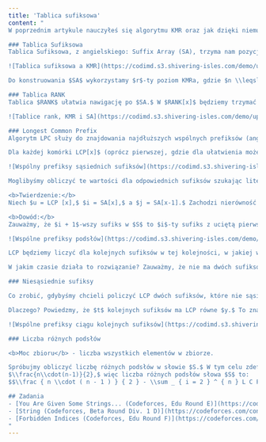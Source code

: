 ```yaml
---
title: 'Tablica sufiksowa'
content: "
W poprzednim artykule nauczyłeś się algorytmu KMR oraz jak dzięki niemu porównywać słowa. Teraz przyszła pora wgłębić się w jego dalsze i bardziej praktyczne zastosowania: liczenie Tablicy Sufiksowej i jej pokrewnych.

### Tablica Sufiksowa
Tablica Sufiksowa, z angielskiego: Suffix Array (SA), trzyma nam pozycje posortowanych alfabetycznie sufiksów słowa $S.$ Innymi słowy w $SA[i]$ znajduje się numer pozycji, na której znajduje się $i$-ty najwcześniejszy leksykograficznie sufiks w $S.$

![Tablica sufiksowa a KMR](https://codimd.s3.shivering-isles.com/demo/uploads/upload_c7f0f18da19d4412274dae70cfcad63b.png)

Do konstruowania $SA$ wykorzystamy $r$-ty poziom KMRa, gdzie $n \\leqslant 2^r$ dla $n$ będącego długością $S.$ Od teraz $r$-ty poziom będę nazywać ostatnim. Zauważmy, że żadne słowo nie ma nigdy dwóch takich samych sufiksów, dlatego, gdy $KMR[x][r] = y,$ to $SA[y] = x.$

### Tablica RANK
Tablica $RANK$ ułatwia nawigację po $SA.$ W $RANK[x]$ będziemy trzymać informację, że $x$-ty sufiks występuje na pozycji $RANK[x]$ w $SA.$ Nietrudno więc zauważyć, że odwracamy czynność tworzenia $SA,$ więc tablica $RANK$ to nic innego jak ostatni poziom KMR-a.

![Tablice rank, KMR i SA](https://codimd.s3.shivering-isles.com/demo/uploads/upload_e6678d54a1c3ed7ac174f00dae76f2ab.png)

### Longest Common Prefix
Algorytm LPC służy do znajdowania najdłuższych wspólnych prefiksów (ang. LCP - Longest Common Prefix) kolejnych leksykograficznie sufiksów słowa $S.$ Innymi słowy, algorytm LCP służy do znajdowania LCP słów znajdujących się obok siebie w tablicy sufiksowej.

Dla każdej komórki LCP[x]$ (oprócz pierwszej, gdzie dla ułatwienia możemy ustawić wartość -1) będziemy trzymać informację, że sufiksy zaczynające się na pozycjach $SA[x]$ oraz $SA[x-1]$ mają najdłuższy wspólny prefiks równy $LCP[x].$

![Wspólny prefiksy sąsiednich sufiksów](https://codimd.s3.shivering-isles.com/demo/uploads/upload_6b578c1af57eae362d0966f9e2dc765a.png)

Moglibyśmy obliczyć te wartości dla odpowiednich sufiksów szukając literka po literce pierwszej pozycji, na której występują dwa różne znaki. Gołym okiem widać, że takie rozwiązanie może kosztować nawet $O(n^2)$ czasu. Moglibyśmy również próbować znaleźć pierwsze różniące się pozycje wyszukiwaniem binarnym na haszach. To rozwiązanie byłoby w pełni akceptowalne i działałoby w czasie $O(nlogn).$ Okazuje się jednak, że możemy to zrobić znacznie łatwiej, nieznacznie modyfikując pierwsze podejście.

<b>Twierdzenie:</b>
Niech $u = LCP [x],$ $i = SA[x],$ a $j = SA[x-1].$ Zachodzi nierówność $LCP [SA[i+1]] \\geqslant max(0, u-1).$

<b>Dowód:</b>
Zauważmy, że $i + 1$-wszy sufiks w $S$ to $i$-ty sufiks z uciętą pierwszą literą. Analogicznie $j + 1$-wszy to $j$-ty z uciętą pierwszą literą. Wynika z tego, że sufiks $j+1$-wszy i $i+1$-wszy posiadają LCP przynajmniej $u - 1.$ Sufiks $j + 1$-wszy jest wcześniejszy leksykograficznie niż $i + 1$-wszy, ponieważ sufiks $j$-ty był wcześniejszy niż $i$-ty (występował wcześniej w SA). Spośród mniejszych leksykograficznie sufiksów S sufiks $i + 1$-wszy ma największe LCP z tym, występującym bezpośrednio przed nim w SA, ponieważ pozycje w SA są posortowane leksykograficznie. Oznacza to, że nie może mieć z nim mniejszego LCP niż $u - 1.$

![Wspólne prefiksy podsłów](https://codimd.s3.shivering-isles.com/demo/uploads/upload_16b391c3230bd3c703e4fc6c1ee957c1.png)

LCP będziemy liczyć dla kolejnych sufiksów w tej kolejności, w jakiej występowały w $S.$ Załóżmy, że rozpatrujemy teraz $i$-ty sufiks. Jeżeli jest on najwcześniejszy leksykograficznie $(RANK[i] = 1),$ to możemy taki sufiks pominąć $(LCP [1] = -1)$ i przejść do rozpatrywania kolejnego. W przeciwnym wypadku znajdźmy poprzedni leksykograficznie sufiks. Będzie się on znajdować na pozycji $j = SA[RANK[i] - 1].$ Niech $u = LCP[j].$ W tym miejscu możemy znaleźć brutalnie sprawdzając literka po literce, pierwszą różniącą sufiks $i$-ty oraz $j$-ty pozycję i tym samym wyliczyć $LCP[RANK[i]].$ Jednakże zamiast od pierwszej pozycji poszukiwania zacznijmy od $u$-tej. Możemy to zrobić, ponieważ z Twierdzenia 1 wiemy, że $LCP[SA[i + 1]] \\geqslant max(0, u - 1).$

W jakim czasie działa to rozwiązanie? Zauważmy, że nie ma dwóch sufiksów o długości przynajmniej $n.$ Tym samym nie ma dwóch sufiksów, które miałyby $LCP > n.$ Słowo o długości $n$ ma dokładnie $n$ sufiksów. Oznacza to, że po uzyskaniu LCP równego $n$ w $O(n)$ ruchach mogłoby się zdarzyć, że $u$ zmniejszyłoby się o maksymalnie $n.$ LCP mogłoby urosnąć jeszcze raz do $n$ w czasie $O(n)$ i już nigdy nie zmaleje. Z tego wynika, że tak zaimplementowany algorytm brutalny działa w $O(n),$ czyli szybciej i łatwiej niż binary search po haszach.

### Niesąsiednie sufiksy

Co zrobić, gdybyśmy chcieli policzyć LCP dwóch sufiksów, które nie sąsiadują ze sobą w SA? Załóżmy, że numery ich pozycji znajdują się w SA na pozycjach kolejno $z$ i $z + a.$ Okazuje się, że LCP tych dwóch słów to nic innego jak minimum wartości w tablicy LCP na przedziale $[z + 1; z + a].$

Dlaczego? Powiedzmy, że $t$ kolejnych sufiksów ma LCP równe $y.$ To znaczy, że pierwszy i ostatni ma przynajmniej takie LCP. Gdyby pierwszy i ostatni sufiks miały na pozycji $y+1$-wszej tę samą literkę, to wszystkie sufiksy miałyby tę samą literkę. Dzieje się tak ponieważ są one podane w kolejności alfabetycznej. Oznacza to, że sufiks pierwszy i ostatni nie mają LCP większego niż wspólne LCP wszystkich sufiksów po drodze. To znaczy, że LCP słowa pierwszego i ostatniego jest równe minimum z LCP kolejnych sufiksów na przedziale.

![Wspólne prefiksy ciągu kolejnych sufiksów](https://codimd.s3.shivering-isles.com/demo/uploads/upload_9314ac8295958323a95ec376215e3a3f.png)

### Liczba różnych podsłów

<b>Moc zbioru</b> - liczba wszystkich elementów w zbiorze.

Spróbujmy obliczyć liczbę różnych podsłów w słowie $S.$ W tym celu zdefiniujmy zbiór $Q$ jako zbiór różnych podsłów $S.$ Chcemy poznać moc $Q.$ Niech $Q_1$ będzie pomocniczym zbiorem pustym. Przetwórzmy kolejne sufiksy $S$ w takiej kolejności, w jakiej występują w tablicy sufiksowej. Dla każdego z nich dodamy do $Q_1$ wszystkie podsłowa zaczynające się na tej samej pozycji co on i nie będące jeszcze w $Q_1.$ Dzięki temu rozważymy wszystkie podsłowa i dodamy do $Q_1$ niepowtarzające się. Po zakończeniu operacji $Q_1 = Q.$ Niech $dl_i$ oznacza długość $i$-tego sufiksu. Istnieje $dl_i$ parami różnych podsłów zaczynających się na tej samej pozycji co on, ponieważ na tyle sposobów jesteśmy w stanie wybrać ich zakończenie. Które z tych podsłów zostały już dodane wcześniej do $Q_1$? Otóż te, które są prefiksami LCP $i$-tego sufiksu oraz $i-1$-szego. Dla pierwszego sufiksu nie ma takich podsłów. W pozostałych wypadkach tę własność spełnia $LCP[i]$ podsłów. Oznacza to, że przy rozważaniu $i$-tego sufiksu do $Q_1$ dodamy $dl_i - LCP[i]$ podsłów. Suma długości sufiksów jest równa
$\\frac{n\\cdot(n-1)}{2},$ więc liczba różnych podsłów słowa $S$ to:
$$\\frac { n \\cdot ( n - 1 ) } { 2 } - \\sum _ { i = 2 } ^ { n } L C P [ i ]$$

## Zadania
- [You Are Given Some Strings... (Codeforces, Edu Round E)](https://codeforces.com/contest/1202/problem/E)
- [String (Codeforces, Beta Round Div. 1 D)](https://codeforces.com/contest/123/problem/D)
- [Forbidden Indices (Codeforces, Edu Round F)](https://codeforces.com/contest/873/problem/F)
"
---
```

